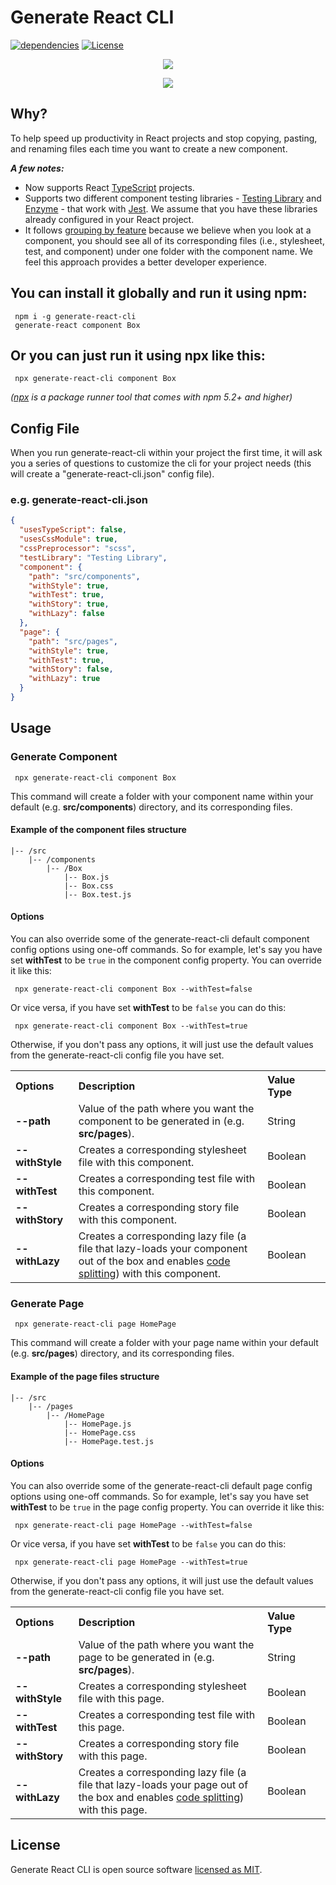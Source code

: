 # Generate React CLI

[![dependencies](https://david-dm.org/arminbro/generate-react-cli.svg)](https://david-dm.org/arminbro/generate-react-cli)
[![License](https://img.shields.io/npm/l/express.svg)](https://github.com/arminbro/generate-react-cli/blob/master/LICENSE)

<p align="center"> 
  <img src="https://raw.githubusercontent.com/arminbro/generate-react-cli/master/docs/assets/generate-react-cli.svg?raw=true"/>
</p>

<p align="center"><img src="https://raw.githubusercontent.com/arminbro/generate-react-cli/master/docs/assets/component-cmd.gif?raw=true"/></p>

## Why?

To help speed up productivity in React projects and stop copying, pasting, and renaming files each time you want to create a new component.

**_A few notes:_**

- Now supports React [TypeScript](https://www.typescriptlang.org/) projects.
- Supports two different component testing libraries - [Testing Library](https://testing-library.com) and [Enzyme](https://airbnb.io/enzyme) - that work with [Jest](https://jestjs.io/). We assume that you have these libraries already configured in your React project.
- It follows [grouping by feature](https://reactjs.org/docs/faq-structure.html#grouping-by-file-type) because we believe when you look at a component, you should see all of its corresponding files (i.e., stylesheet, test, and component) under one folder with the component name. We feel this approach provides a better developer experience.

## You can install it globally and run it using npm:

```
 npm i -g generate-react-cli
 generate-react component Box
```

## Or you can just run it using npx like this:

```
 npx generate-react-cli component Box
```

_([npx](https://medium.com/@maybekatz/introducing-npx-an-npm-package-runner-55f7d4bd282b) is a package runner tool that comes with npm 5.2+ and higher)_

## Config File

When you run generate-react-cli within your project the first time, it will ask you a series of questions to customize the cli for your project needs (this will create a "generate-react-cli.json" config file).

### e.g. **generate-react-cli.json**

```json
{
  "usesTypeScript": false,
  "usesCssModule": true,
  "cssPreprocessor": "scss",
  "testLibrary": "Testing Library",
  "component": {
    "path": "src/components",
    "withStyle": true,
    "withTest": true,
    "withStory": true,
    "withLazy": false
  },
  "page": {
    "path": "src/pages",
    "withStyle": true,
    "withTest": true,
    "withStory": false,
    "withLazy": true
  }
}
```

## Usage

### Generate Component

```
 npx generate-react-cli component Box
```

This command will create a folder with your component name within your default (e.g. **src/components**) directory, and its corresponding files.

#### **Example of the component files structure**

```
|-- /src
    |-- /components
        |-- /Box
            |-- Box.js
            |-- Box.css
            |-- Box.test.js
```

#### Options

You can also override some of the generate-react-cli default component config options using one-off commands. So for example, let's say you have set **withTest** to be `true` in the component config property. You can override it like this:

```
 npx generate-react-cli component Box --withTest=false
```

Or vice versa, if you have set **withTest** to be `false` you can do this:

```
 npx generate-react-cli component Box --withTest=true
```

Otherwise, if you don't pass any options, it will just use the default values from the generate-react-cli config file you have set.

<table>
  <tr align="left">
    <th>Options</th>
    <th>Description</th>
    <th>Value Type</th>
  </tr>
  <tr>
    <td width="20%"><b>--path</b></td>
    <td width="60%">
      Value of the path where you want the component to be generated in (e.g. <b>src/pages</b>).  
    </td>
    <td width="20%">String</td>
  </tr>

  <tr>
    <td width="20%"><b>--withStyle</b></td>
    <td width="60%">
      Creates a corresponding stylesheet file with this component.    
    </td>
    <td width="20%">Boolean</td>
  </tr>

  <tr>
    <td width="20%"><b>--withTest</b></td>
    <td width="60%">
      Creates a corresponding test file with this component.      
    </td>
    <td width="20%">Boolean</td>
  </tr>

  <tr>
    <td width="20%"><b>--withStory</b></td>
    <td width="60%">
      Creates a corresponding story file with this component.      
    </td>
    <td width="20%">Boolean</td>
  </tr>

  <tr>
    <td width="20%"><b>--withLazy</b></td>
    <td width="60%">
      Creates a corresponding lazy file (a file that lazy-loads your component out of the box and enables <a href="https://reactjs.org/docs/code-splitting.html#code-splitting">code splitting</a>) with this component.      
    </td>
    <td width="20%">Boolean</td>
  </tr>
</table>

### Generate Page

```
 npx generate-react-cli page HomePage
```

This command will create a folder with your page name within your default (e.g. **src/pages**) directory, and its corresponding files.

#### **Example of the page files structure**

```
|-- /src
    |-- /pages
        |-- /HomePage
            |-- HomePage.js
            |-- HomePage.css
            |-- HomePage.test.js
```

#### Options

You can also override some of the generate-react-cli default page config options using one-off commands. So for example, let's say you have set **withTest** to be `true` in the page config property. You can override it like this:

```
 npx generate-react-cli page HomePage --withTest=false
```

Or vice versa, if you have set **withTest** to be `false` you can do this:

```
 npx generate-react-cli page HomePage --withTest=true
```

Otherwise, if you don't pass any options, it will just use the default values from the generate-react-cli config file you have set.

<table>
  <tr align="left">
    <th>Options</th>
    <th>Description</th>
    <th>Value Type</th>
  </tr>
  <tr>
    <td width="20%"><b>--path</b></td>
    <td width="60%">
      Value of the path where you want the page to be generated in (e.g. <b>src/pages</b>).  
    </td>
    <td width="20%">String</td>
  </tr>

  <tr>
    <td width="20%"><b>--withStyle</b></td>
    <td width="60%">
      Creates a corresponding stylesheet file with this page.    
    </td>
    <td width="20%">Boolean</td>
  </tr>

  <tr>
    <td width="20%"><b>--withTest</b></td>
    <td width="60%">
      Creates a corresponding test file with this page.      
    </td>
    <td width="20%">Boolean</td>
  </tr>

  <tr>
    <td width="20%"><b>--withStory</b></td>
    <td width="60%">
      Creates a corresponding story file with this page.      
    </td>
    <td width="20%">Boolean</td>
  </tr>

  <tr>
    <td width="20%"><b>--withLazy</b></td>
    <td width="60%">
      Creates a corresponding lazy file (a file that lazy-loads your page out of the box and enables <a href="https://reactjs.org/docs/code-splitting.html#code-splitting">code splitting</a>) with this page.      
    </td>
    <td width="20%">Boolean</td>
  </tr>
</table>

## License

Generate React CLI is open source software [licensed as MIT](https://github.com/arminbro/generate-react-cli/blob/master/LICENSE).
